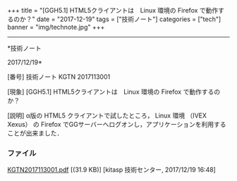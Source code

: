 ﻿+++
title = "[GGH5.1] HTML5クライアントは　Linux 環境の Firefox で動作するのか？"
date = "2017-12-19"
tags = ["技術ノート"]
categories = ["tech"]
banner = "img/technote.jpg"
+++

-----------------------------------------------------------------------------------------------------------------------------

*技術ノート

2017/12/19*


[番号]
技術ノート KGTN 2017113001

[現象]
[GGH5.1] HTML5クライアントは　Linux 環境の Firefox で動作するのか？

[説明]
α版の HTML5 クライアントで試したところ， Linux 環境 （IVEX Xexus） の
Firefox
でGGサーバーへログオンし，アプリケーションを利用することが出来ました．


### ファイル

 
 


[KGTN2017113001.pdf](http://techreport.kitasp.net/attachments/download/3889/KGTN2017113001.pdf)
 [(31.9 KB)] [kitasp 技術センター, 2017/12/19
16:48]


 


 

